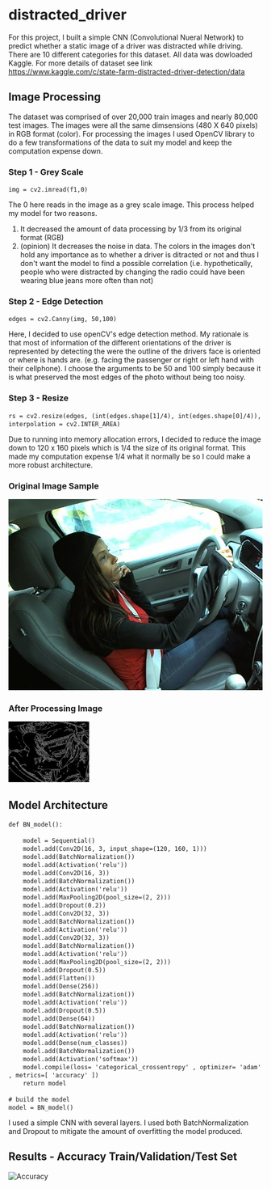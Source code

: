 # distracted_driver

For this project, I built a simple CNN (Convolutional Nueral Network) to predict whether a static image of a driver was distracted while driving. There are 10 different categories for this dataset. All data was dowloaded Kaggle. For more details of dataset see link https://www.kaggle.com/c/state-farm-distracted-driver-detection/data

## Image Processing

The dataset was comprised of over 20,000 train images and nearly 80,000 test images. The images were all the same dimsensions (480 X 640 pixels) in RGB format (color). For processing the images I used OpenCV library to do a few transformations of the data to suit my model and keep the computation expense down.

### Step 1 - Grey Scale

```
img = cv2.imread(f1,0)
```
The 0 here reads in the image as a grey scale image. This process helped my model for two reasons. 
1. It decreased the amount of data processing by 1/3 from its original format (RGB)
2. (opinion) It decreases the noise in data. The colors in the images don't hold any  importance as to whether a driver is ditracted or not and thus I don't want the model to find a possible correlation (i.e. hypothetically, people who were distracted by changing the radio could have been wearing blue jeans more often than not)

### Step 2 - Edge Detection

```
edges = cv2.Canny(img, 50,100)
```
Here, I decided to use openCV's edge detection method. My rationale is that most of information of the different orientations of the driver is represented by detecting the were the outline of the drivers face is oriented or where is hands are. (e.g. facing the passenger or right or left hand with their cellphone). I choose the arguments to be 50 and 100 simply because it is what preserved the most edges of the photo without being too noisy.

### Step 3 - Resize

```
rs = cv2.resize(edges, (int(edges.shape[1]/4), int(edges.shape[0]/4)), interpolation = cv2.INTER_AREA)
```

Due to running into memory allocation errors, I decided to reduce the image down to 120 x 160 pixels which is 1/4 the size of its original format. This made my computation expense 1/4 what it normally be so I could make a more robust architecture.

### Original Image Sample
![Original image sample](https://github.com/josephseverino/distracted_driver/blob/master/img_99.jpg)

### After Processing Image
![Transformed Image](https://github.com/josephseverino/distracted_driver/blob/master/New_Image.jpg)


## Model Architecture

```
def BN_model():

    model = Sequential()
    model.add(Conv2D(16, 3, input_shape=(120, 160, 1)))
    model.add(BatchNormalization())
    model.add(Activation('relu'))
    model.add(Conv2D(16, 3))
    model.add(BatchNormalization())
    model.add(Activation('relu'))
    model.add(MaxPooling2D(pool_size=(2, 2)))
    model.add(Dropout(0.2))
    model.add(Conv2D(32, 3))
    model.add(BatchNormalization())
    model.add(Activation('relu'))
    model.add(Conv2D(32, 3))
    model.add(BatchNormalization())
    model.add(Activation('relu'))
    model.add(MaxPooling2D(pool_size=(2, 2)))
    model.add(Dropout(0.5))
    model.add(Flatten())
    model.add(Dense(256))
    model.add(BatchNormalization())
    model.add(Activation('relu'))
    model.add(Dropout(0.5))
    model.add(Dense(64))
    model.add(BatchNormalization())
    model.add(Activation('relu'))
    model.add(Dense(num_classes))
    model.add(BatchNormalization())
    model.add(Activation('softmax'))
    model.compile(loss= 'categorical_crossentropy' , optimizer= 'adam' , metrics=[ 'accuracy' ])
    return model

# build the model
model = BN_model()
```

I used a simple CNN with several layers. I used both BatchNormalization and Dropout to mitigate the amount of overfitting the model produced. 

## Results - Accuracy Train/Validation/Test Set

![Accuracy](https://github.com/josephseverino/distracted_driver/blob/master/Accuracy.jpg)


